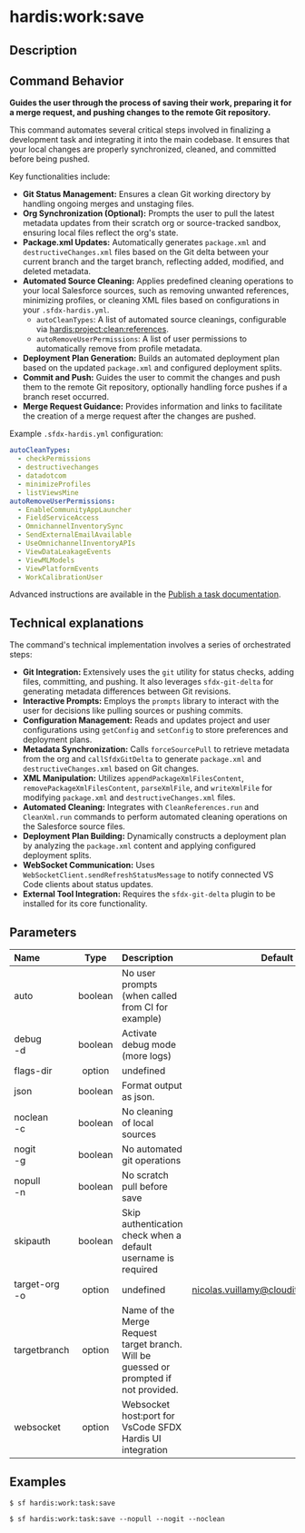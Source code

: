 <!-- This file has been generated with command 'sf hardis:doc:plugin:generate'. Please do not update it manually or it may be overwritten -->
# hardis:work:save

## Description


## Command Behavior

**Guides the user through the process of saving their work, preparing it for a merge request, and pushing changes to the remote Git repository.**

This command automates several critical steps involved in finalizing a development task and integrating it into the main codebase. It ensures that your local changes are properly synchronized, cleaned, and committed before being pushed.

Key functionalities include:

- **Git Status Management:** Ensures a clean Git working directory by handling ongoing merges and unstaging files.
- **Org Synchronization (Optional):** Prompts the user to pull the latest metadata updates from their scratch org or source-tracked sandbox, ensuring local files reflect the org's state.
- **Package.xml Updates:** Automatically generates `package.xml` and `destructiveChanges.xml` files based on the Git delta between your current branch and the target branch, reflecting added, modified, and deleted metadata.
- **Automated Source Cleaning:** Applies predefined cleaning operations to your local Salesforce sources, such as removing unwanted references, minimizing profiles, or cleaning XML files based on configurations in your `.sfdx-hardis.yml`.
  - `autoCleanTypes`: A list of automated source cleanings, configurable via [hardis:project:clean:references](${CONSTANTS.DOC_URL_ROOT}/hardis/project/clean/references/).
  - `autoRemoveUserPermissions`: A list of user permissions to automatically remove from profile metadata.
- **Deployment Plan Generation:** Builds an automated deployment plan based on the updated `package.xml` and configured deployment splits.
- **Commit and Push:** Guides the user to commit the changes and push them to the remote Git repository, optionally handling force pushes if a branch reset occurred.
- **Merge Request Guidance:** Provides information and links to facilitate the creation of a merge request after the changes are pushed.

Example `.sfdx-hardis.yml` configuration:

```yaml
autoCleanTypes:
  - checkPermissions
  - destructivechanges
  - datadotcom
  - minimizeProfiles
  - listViewsMine
autoRemoveUserPermissions:
  - EnableCommunityAppLauncher
  - FieldServiceAccess
  - OmnichannelInventorySync
  - SendExternalEmailAvailable
  - UseOmnichannelInventoryAPIs
  - ViewDataLeakageEvents
  - ViewMLModels
  - ViewPlatformEvents
  - WorkCalibrationUser
```

Advanced instructions are available in the [Publish a task documentation](${CONSTANTS.DOC_URL_ROOT}/salesforce-ci-cd-publish-task/).

## Technical explanations

The command's technical implementation involves a series of orchestrated steps:

- **Git Integration:** Extensively uses the `git` utility for status checks, adding files, committing, and pushing. It also leverages `sfdx-git-delta` for generating metadata differences between Git revisions.
- **Interactive Prompts:** Employs the `prompts` library to interact with the user for decisions like pulling sources or pushing commits.
- **Configuration Management:** Reads and updates project and user configurations using `getConfig` and `setConfig` to store preferences and deployment plans.
- **Metadata Synchronization:** Calls `forceSourcePull` to retrieve metadata from the org and `callSfdxGitDelta` to generate `package.xml` and `destructiveChanges.xml` based on Git changes.
- **XML Manipulation:** Utilizes `appendPackageXmlFilesContent`, `removePackageXmlFilesContent`, `parseXmlFile`, and `writeXmlFile` for modifying `package.xml` and `destructiveChanges.xml` files.
- **Automated Cleaning:** Integrates with `CleanReferences.run` and `CleanXml.run` commands to perform automated cleaning operations on the Salesforce source files.
- **Deployment Plan Building:** Dynamically constructs a deployment plan by analyzing the `package.xml` content and applying configured deployment splits.
- **WebSocket Communication:** Uses `WebSocketClient.sendRefreshStatusMessage` to notify connected VS Code clients about status updates.
- **External Tool Integration:** Requires the `sfdx-git-delta` plugin to be installed for its core functionality.


## Parameters

| Name              |  Type   | Description                                                                           |                Default                 | Required | Options |
|:------------------|:-------:|:--------------------------------------------------------------------------------------|:--------------------------------------:|:--------:|:-------:|
| auto              | boolean | No user prompts (when called from CI for example)                                     |                                        |          |         |
| debug<br/>-d      | boolean | Activate debug mode (more logs)                                                       |                                        |          |         |
| flags-dir         | option  | undefined                                                                             |                                        |          |         |
| json              | boolean | Format output as json.                                                                |                                        |          |         |
| noclean<br/>-c    | boolean | No cleaning of local sources                                                          |                                        |          |         |
| nogit<br/>-g      | boolean | No automated git operations                                                           |                                        |          |         |
| nopull<br/>-n     | boolean | No scratch pull before save                                                           |                                        |          |         |
| skipauth          | boolean | Skip authentication check when a default username is required                         |                                        |          |         |
| target-org<br/>-o | option  | undefined                                                                             | nicolas.vuillamy@cloudity.com.playnico |          |         |
| targetbranch      | option  | Name of the Merge Request target branch. Will be guessed or prompted if not provided. |                                        |          |         |
| websocket         | option  | Websocket host:port for VsCode SFDX Hardis UI integration                             |                                        |          |         |

## Examples

```shell
$ sf hardis:work:task:save
```

```shell
$ sf hardis:work:task:save --nopull --nogit --noclean
```


